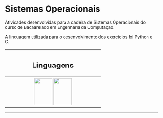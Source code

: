 # Sistemas Operacionais

Atividades desenvolvidas para a cadeira de Sistemas Operacionais do curso de Bacharelado em Engenharia da Computação.

A linguagem utilizada para o desenvolvimento dos exercicios foi Python e C.

<table align="center">
  <tr>
    <th width=300> <h2> Linguagens </h2> </th>
  </tr>
  <tr>
    <th width=300>
      <img src="https://cdn.jsdelivr.net/gh/devicons/devicon/icons/python/python-original.svg" width=60 height=90 />
      <img src="https://cdn.jsdelivr.net/gh/devicons/devicon/icons/c/c-original.svg" width=60 height=90 />
  </tr>

</table>

<hr>
